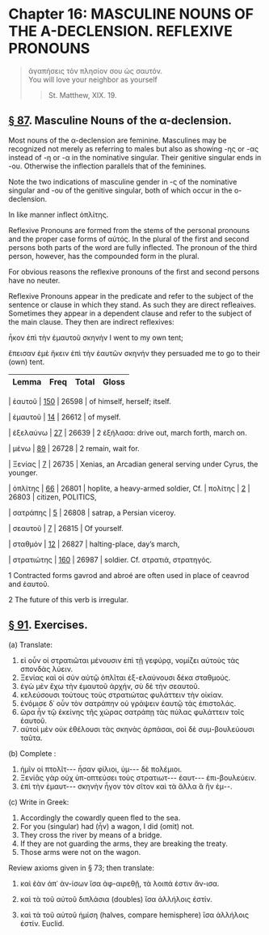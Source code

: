 # Chapter 16: MASCULINE NOUNS OF THE A-DECLENSION. REFLEXIVE PRONOUNS

>  ἀγαπήσεις τὸν πλησίον σου ὡς σαυτόν.<br/>
>  You will love your neighbor as yourself<br/>
>> St. Matthew, XIX. 19.




## [§ 87](#para87). Masculine Nouns of the α-declension.


Most nouns
of the α-declension are feminine. Masculines may be
recognized not merely as referring to males but also as showing -ης or -ας instead of -η or -α in the nominative singular.
Their genitive singular ends in -ου. Otherwise the inflection parallels that of the feminines.

Note the two indications of masculine gender in -ς of the nominative singular and -ου of the genitive singular, both of which occur in the ο-declension.

In like manner inflect ὁπλίτης.

<div type="textpart" subtype="para" n="88">


Reflexive Pronouns are formed from the stems of the
personal pronouns and the proper case forms of αὐτός. In
the plural of the first and second persons both parts of the
word are fully inflected. The pronoun of the third person,
however, has the compounded form in the plural.

For obvious reasons the reflexive pronouns of the first and second persons have no neuter.


<pb n="50"/>

<div type="textpart" subtype="para" n="89">


Reflexive Pronouns appear in the predicate and refer
to the subject of the sentence or clause in which they stand.
As such they are direct refleaives. Sometimes they appear
in a dependent clause and refer to the subject of the main
clause. They then are indirect reflexives:

ἧκον ἐπὶ τὴν ἐμαυτοῦ σκηνὴν
I went to my own tent;

ἔπεισαν ἐμὲ ἥκειν ἐπὶ τὴν ἑαυτῶν σκηνήν
they persuaded me to go to their (own) tent.

<div type="textpart" subtype="para" n="90">



| Lemma | Freq | Total | Gloss |
| --- | --- | --- | -- |

| ἑαυτοῦ | [150](https://github.com/gregorycrane/CrosbySchaeffer2.0/tree/main/chaps/vocpassages/0032-006/ἑαυτοῦ.md) | 26598 | of himself, herself; itself.

| ἐμαυτοῦ | [14](https://github.com/gregorycrane/CrosbySchaeffer2.0/tree/main/chaps/vocpassages/0032-006/ἐμαυτοῦ.md) | 26612 | of myself.

| ἐξελαύνω | [27](https://github.com/gregorycrane/CrosbySchaeffer2.0/tree/main/chaps/vocpassages/0032-006/ἐξελαύνω.md) | 26639 | 2 ἐξήλασα: drive out, march forth, march on.

| μένω | [89](https://github.com/gregorycrane/CrosbySchaeffer2.0/tree/main/chaps/vocpassages/0032-006/μένω.md) | 26728 | 2 remain, wait for.

| Ξενίας | [7](https://github.com/gregorycrane/CrosbySchaeffer2.0/tree/main/chaps/vocpassages/0032-006/Ξενίας.md) | 26735 | Xenias, an Arcadian general serving under Cyrus, the younger.

| ὁπλίτης | [66](https://github.com/gregorycrane/CrosbySchaeffer2.0/tree/main/chaps/vocpassages/0032-006/ὁπλίτης.md) | 26801 | hoplite, a heavy-armed soldier, Cf. 
| πολίτης | [2](https://github.com/gregorycrane/CrosbySchaeffer2.0/tree/main/chaps/vocpassages/0032-006/πολίτης.md) | 26803 | citizen, POLITICS,

| σατράπης | [5](https://github.com/gregorycrane/CrosbySchaeffer2.0/tree/main/chaps/vocpassages/0032-006/σατράπης.md) | 26808 | satrap, a Persian viceroy.

| σεαυτοῦ | [7](https://github.com/gregorycrane/CrosbySchaeffer2.0/tree/main/chaps/vocpassages/0032-006/σεαυτοῦ.md) | 26815 | Of yourself.

| σταθμόν | [12](https://github.com/gregorycrane/CrosbySchaeffer2.0/tree/main/chaps/vocpassages/0032-006/σταθμός.md) | 26827 | halting-place, day’s march,

| στρατιώτης | [160](https://github.com/gregorycrane/CrosbySchaeffer2.0/tree/main/chaps/vocpassages/0032-006/στρατιώτης.md) | 26987 | soldier. Cf. στρατιά, στρατηγός.


1 Contracted forms gavrod and abroé are often used in place of ceavrod and ἑαυτοῦ.

2 The future of this verb is irregular.



<pb n="51"/>


## [§ 91](#para91). Exercises.




(a) Translate:

1. εἰ οὖν οἱ στρατιῶται μένουσιν ἐπὶ τῇ γεφύρᾳ, νομίζει αὐτοὺς τὰς σπονδὰς λύειν. 
2. Ξενίας καὶ οἱ σὺν αὐτῷ ὁπλῖται ἐξ-ελαύνουσι δέκα σταθμούς. 
3. ἐγὼ μὲν ἔχω τὴν ἐμαυτοῦ ἀρχήν, σὺ δὲ τὴν σεαυτοῦ. 
4. κελεύσουσι τούτους τοὺς στρατιώτας φυλάττειν τὴν οἰκίαν. 
5. ἐνόμισε δ᾽ οὖν τὸν σατράπην οὐ γράψειν ἑαυτῷ τὰς ἐπιστολάς. 
6. ὥρα ἦν τῷ ἐκείνης τῆς χώρας σατράπῃ τὰς πύλας φυλάττειν τοῖς ἑαυτοῦ. 
7. αὐτοὶ μὲν οὐκ ἐθέλουσι τὰς σκηνὰς ἁρπάσαι, σοὶ δὲ συμ-βουλεύουσι ταῦτα.

(b) Complete :

1. ἡμῖν οἱ πτολῖτ--- ἦσαν φίλιοι, ὑμ--- δὲ πολέμιοι.
2. Ξενίᾱς γὰρ οὐχ ὑπ-οπτεύσει τοὺς στρατιωτ--- ἑαυτ--- ἐπι-βουλεύειν. 
3. ἐπὶ τὴν ἐμαυτ--- σκηνὴν ἦγον τὸν σῖτον καὶ τὰ ἄλλα ἃ ἣν ἐμ--.

(c) Write in Greek:

1. Accordingly the cowardly queen fled to the sea. 
2. For you (singular) had (ἦν) a wagon, I did (omit) not. 
3. They cross the river by means of a bridge. 
4. If they are not guarding the arms, they are breaking the treaty. 
5. Those arms were not on the wagon.




<div type="textpart" subtype="para" n="92">


Review axioms given in § 73; then translate:


1. καὶ ἐὰν ἀπ᾽ ἀν-ίσων ἴσα ἀφ-αιρεθῇ, τὰ λοιπά ἐστιν ἄν-ισα.

2. καὶ τὰ τοῦ αὐτοῦ διπλάσια (doubles) ἴσα ἀλλήλοις ἐστίν.

3. καὶ τὰ τοῦ αὐτοῦ ἡμίση (halves, compare hemisphere) ἴσα ἀλλήλοις ἐστίν.
Euclid.

<pb n="52"/>




